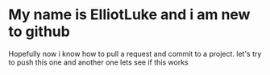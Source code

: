 # My name is ElliotLuke and i am new to github
Hopefully now i know how to pull a request and commit to a project.
let's try to push this one
and another one
lets see if this works 